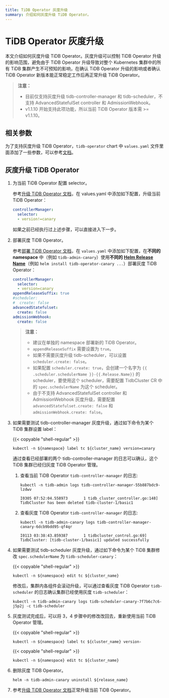 ```yaml
---
title: TiDB Operator 灰度升级
summary: 介绍如何灰度升级 TiDB Operator。
---
```


# TiDB Operator 灰度升级

本文介绍如何灰度升级 TiDB Operator。灰度升级可以控制 TiDB Operator 升级的影响范围，避免由于 TiDB Operator 升级导致对整个 Kubernetes 集群中的所有 TiDB 集群产生不可预知的影响，在确认 TiDB Operator 升级的影响或者确认 TiDB Operator 新版本能正常稳定工作后再正常升级 TiDB Operator。

> **注意：**
>
> - 目前仅支持灰度升级 tidb-controller-manager 和 tidb-scheduler，不支持 AdvancedStatefulSet controller 和 AdmissionWebhook。
> - v1.1.10 开始支持此项功能，所以当前 TiDB Operator 版本需 >= v1.1.10。

## 相关参数

为了支持灰度升级 TiDB Operator，`tidb-operator` chart 中 `values.yaml` 文件里面添加了一些参数，可以参考[文档](deploy-multiple-tidb-operator.md#相关参数)。

## 灰度升级 TiDB Operator

1. 为当前 TiDB Operator 配置 selector。

    参考[升级 TiDB Operator 文档](upgrade-tidb-operator.md)，在 values.yaml 中添加如下配置，升级当前 TiDB Operator：

    ```yaml
    controllerManager:
      selector:
      - version!=canary
    ```

    如果之前已经执行过上述步骤，可以直接进入下一步。

2. 部署灰度 TiDB Operator。

    参考[部署 TiDB Operator 文档](deploy-tidb-operator.md)，在 `values.yaml` 中添加如下配置，在**不同的 namespace** 中（例如 `tidb-admin-canary`）使用**不同的 [Helm Release Name](https://helm.sh/docs/intro/using_helm/#three-big-concepts)**（例如 `helm install tidb-operator-canary ...`）部署灰度 TiDB Operator：

    ```yaml
    controllerManager:
      selector:
      - version=canary
    appendReleaseSuffix: true
    #scheduler:
    #  create: false
    advancedStatefulset:
      create: false
    admissionWebhook:
      create: false
    ```

    > **注意：**
    >
    > * 建议在单独的 namespace 部署新的 TiDB Operator。
    > * `appendReleaseSuffix` 需要设置为 `true`。
    > * 如果不需要灰度升级 tidb-scheduler，可以设置 `scheduler.create: false`。
    > * 如果配置 `scheduler.create: true`，会创建一个名字为 `{{ .scheduler.schedulerName }}-{{.Release.Name}}` 的 scheduler，要使用这个 scheduler，需要配置 TidbCluster CR 中的 `spec.schedulerName` 为这个 scheduler。
    > * 由于不支持 AdvancedStatefulSet controller 和 AdmissionWebhook 灰度升级，需要配置 `advancedStatefulset.create: false` 和 `admissionWebhook.create: false`。

3. 如果需要测试 tidb-controller-manager 灰度升级，通过如下命令为某个 TiDB 集群设置 label：

    {{< copyable "shell-regular" >}}

    ```shell
    kubectl -n ${namespace} label tc ${cluster_name} version=canary
    ```

    通过查看已经部署的两个 tidb-controller-manager 的日志可以确认，这个 TiDB 集群已经归灰度 TiDB Operator 管理。

    1. 查看当前 TiDB Operator `tidb-controller-manager` 的日志:

        ```shell
        kubectl -n tidb-admin logs tidb-controller-manager-55b887bdc9-lzdwv
        ```

        ```
        I0305 07:52:04.558973       1 tidb_cluster_controller.go:148] TidbCluster has been deleted tidb-cluster-1/basic1
        ```

    2. 查看灰度 TiDB Operator `tidb-controller-manager` 的日志:

        ```shell
        kubectl -n tidb-admin-canary logs tidb-controller-manager-canary-6dcb9bdd95-qf4qr
        ```

        ```
        I0113 03:38:43.859387       1 tidbcluster_control.go:69] TidbCluster: [tidb-cluster-1/basic1] updated successfully
        ```

4. 如果需要测试 tidb-scheduler 灰度升级，通过如下命令为某个 TiDB 集群修改 `spec.schedulerName` 为 `tidb-scheduler-canary`：

    {{< copyable "shell-regular" >}}

    ```shell
    kubectl -n ${namespace} edit tc ${cluster_name}
    ```

    修改后，集群内各组件会滚动升级，可以通过查看灰度 TiDB Operator `tidb-scheduler` 的日志确认集群已经使用灰度 `tidb-scheduler`：

    ```shell
    kubectl -n tidb-admin-canary logs tidb-scheduler-canary-7f7b6c7c6-j5p2j -c tidb-scheduler
    ```

5. 灰度测试完成后，可以将 3，4 步骤中的修改改回去，重新使用当前 TiDB Operator 管理。

    {{< copyable "shell-regular" >}}

    ```shell
    kubectl -n ${namespace} label tc ${cluster_name} version-
    ```

    {{< copyable "shell-regular" >}}

    ```shell
    kubectl -n ${namespace} edit tc ${cluster_name}
    ```

6. 删除灰度 TiDB Operator。

    ```shell
    helm -n tidb-admin-canary uninstall ${release_name}
    ```

7. 参考[升级 TiDB Operator 文档](upgrade-tidb-operator.md)正常升级当前 TiDB Operator。
